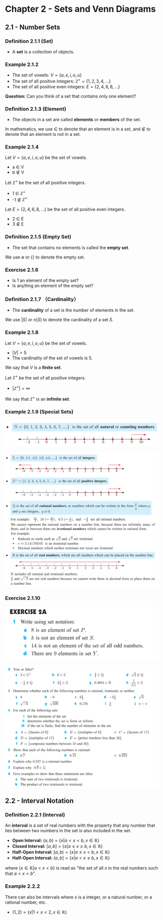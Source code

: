 # Chapter 2 - Sets and Venn Diagrams

## 2.1 - Number Sets

### Definition 2.1.1 (Set)

* A **set** is a collection of objects. 

### Example 2.1.2

* The set of vowels: $V = \{a, e, i, o, u\}$
* The set of all positive integers: $\mathbb{Z}^+ = \{1, 2, 3, 4, \ldots\}$
* The set of all positive even integers: $E = \{2, 4, 6, 8, \ldots\}$

**Question:** Can you think of a set that contains only one element?

### Definition 2.1.3 (Element)

* The objects in a set are called **elements** or **members** of the set.

In mathematics, we use $\in$ to denote that an element is in a set, and $\notin$ to denote that an element is not in a set.

### Example 2.1.4

Let $V = \{a, e, i, o, u\}$ be the set of vowels.
* a $\in$ V
* b $\notin$ V

Let $\mathbb{Z}^+$ be the set of all positive integers.
* 1 $\in$ $\mathbb{Z}^+$
* -1 $\notin$ $\mathbb{Z}^+$

Let $E = \{2, 4, 6, 8, \ldots\}$ be the set of all positive even integers.
* 2 $\in$ E
* 3 $\notin$ E

### Definition 2.1.5 (Empty Set)

* The set that contains no elements is called the **empty set**.

We use $\emptyset$ or $\{\}$ to denote the empty set.

### Exercise 2.1.6

* Is $1$ an element of the empty set?
* Is anythng an element of the empty set?

### Definition 2.1.7 （Cardinality）

* The **cardinality** of a set is the number of elements in the set.

We use $|S|$ or $n(S)$ to denote the cardinality of a set $S$.

### Example 2.1.8

Let $V = \{a, e, i, o, u\}$ be the set of vowels.
* $|V| = 5$
* The cardinality of the set of vowels is 5.

We say that $V$ is a **finite set**.


Let $\mathbb{Z}^+$ be the set of all positive integers.
* $|\mathbb{Z}^+| = \infty$

We say that $\mathbb{Z}^+$ is an **infinite set**.

### Example 2.1.9 (Special Sets)

![Example 2.1.9.1](Example1.png)

![Example 2.1.9.2](Example2.png)


### Exercise 2.1.10

![2.1.10.1](Exercise1.png)

![2.1.10.2](Exercise2.png)


## 2.2 - Interval Notation

### Definition 2.2.1 (Interval)

An **interval** is a set of real numbers with the property that any number that lies between two numbers in the set is also included in the set.

* **Open Interval:** $(a, b) = \{x | a < x < b, x \in \mathbb{R}\}$
* **Closed Interval:** $[a, b] = \{x | a \leq x \leq b, x \in \mathbb{R}\}$
* **Half-Open Interval:** $[a, b) = \{x | a \leq x < b, x \in \mathbb{R}\}$
* **Half-Open Interval:** $(a, b] = \{x | a < x \leq b, x \in \mathbb{R}\}$

where $\{x \in \mathbb{R} | a < x < b\}$ is read as "the set of all $x$ in the real numbers such that $a < x < b$".

### Example 2.2.2

There can also be intervals where $x$ is a integer, or a natural number, or a rational number, etc.

* $(1, 2) = \{x | 1 < x < 2, x \in \mathbb{R}\}$
